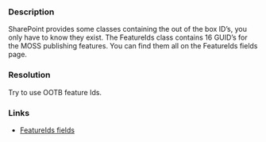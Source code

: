 ﻿---
Title: Use FeatureIds class
FileName: resp510254.html
---
### Description
SharePoint provides some classes containing the out of the box ID’s, you only have to know they exist. The FeatureIds class contains 16 GUID’s for the MOSS publishing features. You can find them all on the FeatureIds fields page.

### Resolution
Try to use OOTB feature Ids.

### Links
- [FeatureIds fields](http://msdn.microsoft.com/en-us/library/microsoft.sharepoint.publishing.featureids_fields.aspx")